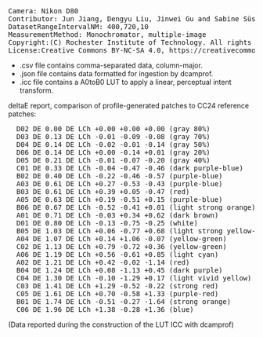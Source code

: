 <pre>
Camera: Nikon D80
Contributor: Jun Jiang, Dengyu Liu, Jinwei Gu and Sabine Süsstrunk, http://www.gujinwei.org/research/camspec/db.html
DatasetRangeIntervalNM: 400,720,10
MeasurementMethod: Monochromator, multiple-image
Copyright:(C) Rochester Institute of Technology. All rights reserved.
License:Creative Commons BY-NC-SA 4.0, https://creativecommons.org/licenses/by-nc-sa/4.0/legalcode
</pre>

- .csv file contains comma-separated data, column-major.
- .json file contains data formatted for ingestion by dcamprof.
- .icc file contains a A0toB0 LUT to apply a linear, perceptual intent transform.

deltaE report, comparison of profile-generated patches to CC24 reference patches:
<pre>
  D02 DE 0.00 DE LCh +0.00 +0.00 +0.00 (gray 80%)
  D03 DE 0.13 DE LCh -0.01 -0.09 -0.08 (gray 70%)
  D04 DE 0.14 DE LCh -0.02 -0.01 -0.14 (gray 50%)
  D06 DE 0.14 DE LCh +0.00 -0.14 +0.01 (gray 20%)
  D05 DE 0.21 DE LCh -0.01 -0.07 -0.20 (gray 40%)
  C01 DE 0.33 DE LCh -0.04 -0.47 -0.46 (dark purple-blue)
  B02 DE 0.40 DE LCh -0.22 -0.46 -0.57 (purple-blue)
  A03 DE 0.61 DE LCh +0.27 -0.53 -0.43 (purple-blue)
  B03 DE 0.61 DE LCh +0.39 +0.05 -0.47 (red)
  A05 DE 0.63 DE LCh +0.19 -0.51 +0.15 (purple-blue)
  B06 DE 0.67 DE LCh -0.52 -0.41 +0.01 (light strong orange)
  A01 DE 0.71 DE LCh -0.03 +0.34 +0.62 (dark brown)
  D01 DE 0.80 DE LCh -0.13 -0.75 -0.25 (white)
  B05 DE 1.03 DE LCh +0.06 -0.77 +0.68 (light strong yellow-green)
  A04 DE 1.07 DE LCh +0.14 +1.06 -0.07 (yellow-green)
  C02 DE 1.13 DE LCh +0.79 -0.72 +0.36 (yellow-green)
  A06 DE 1.19 DE LCh +0.56 -0.61 +0.85 (light cyan)
  A02 DE 1.21 DE LCh +0.42 -0.02 -1.14 (red)
  B04 DE 1.24 DE LCh +0.08 -1.13 +0.45 (dark purple)
  C04 DE 1.30 DE LCh -0.10 -1.29 +0.17 (light vivid yellow)
  C03 DE 1.41 DE LCh +1.29 -0.52 -0.22 (strong red)
  C05 DE 1.61 DE LCh +0.70 -0.58 +1.33 (purple-red)
  B01 DE 1.74 DE LCh -0.51 -0.27 -1.64 (strong orange)
  C06 DE 1.96 DE LCh +1.38 -0.28 +1.36 (blue)
</pre>

(Data reported during the construction of the LUT ICC with dcamprof)

